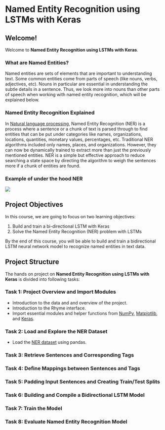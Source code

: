 # Named Entity Recognition using LSTMs with Keras 

## Welcome!
Welcome to **Named Entity Recognition using LSTMs with Keras**.

### What are Named Entities?
Named entities are sets of elements that are important to understanding text. Some common entities come from parts of speech (like nouns, verbs, adjectives, etc). Nouns in particular are essential in understanding the subtle details in a  sentence. Thus, we look more into nouns than other parts of speech when working with named entity recognition, which will be explained below.

### Named Entity Recognition Explained

In [Natural language processing](https://deepai.org/machine-learning-glossary-and-terms/natural-language-processing), Named Entity Recognition (NER) is a process where a sentence or a chunk of text is parsed through to find entities that can be put under categories like names, organizations, locations, quantities, monetary values, percentages, etc. Traditional NER algorithms included only names, places, and organizations. However, they can now be dynamically trained to extract more than just the previously mentioned entities. NER is a simple but effective approach to reduce searching a state space by directing the algorithm to weigh the sentences more if a chunk of entities are found.

### Example of under the hood NER
![](https://images.deepai.org/glossary-terms/named-entity-recognition-2986500.jpg)

## Project Objectives
In this course, we are going to focus on two learning objectives:

1. Build and train a bi-directional LSTM with Keras
2. Solve the Named Entity Recognition (NER) problem with LSTMs

By the end of this course, you will be able to build and train a bidirectional LSTM neural network model to recognize named entities in text data.

## Project Structure
The hands on project on **Named Entity Recognition using LSTMs with Keras** is divided into following tasks:

### Task 1: Project Overview and Import Modules
- Introduction to the data and and overview of the project.
- Introduction to the Rhyme interface.
- Import essential modules and helper functions from [NumPy](https://numpy.org/), [Matplotlib](https://matplotlib.org/), and [Keras](https://www.tensorflow.org/guide/keras).
### Task 2: Load and Explore the NER Dataset
- Load the [NER dataset](https://www.kaggle.com/abhinavwalia95/entity-annotated-corpus#ner_dataset.csv) using pandas.
### Task 3: Retrieve Sentences and Corresponding Tags
### Task 4: Define Mappings between Sentences and Tags
### Task 5: Padding Input Sentences and Creating Train/Test Splits
### Task 6: Building and Compile a Bidirectional LSTM Model
### Task 7: Train the Model
### Task 8: Evaluate Named Entity Recognition Model

